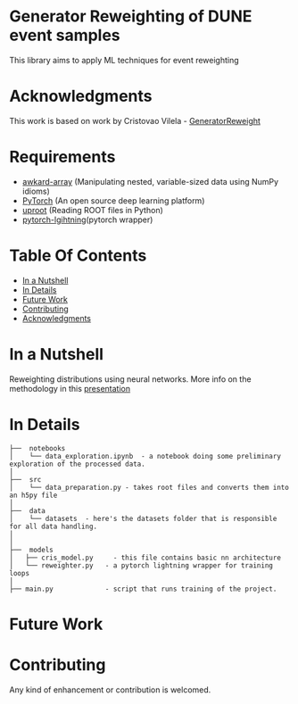 # Generator Reweighting of DUNE event samples
This library aims to apply ML techniques for event reweighting

<!-- **So, here’s a simple pytorch template that help you get into your main project faster and just focus on your core (Model Architecture, Training Flow, etc)** -->


# Acknowledgments
This work is based on work by Cristovao Vilela - [GeneratorReweight](https://github.com/cvilelahep/GeneratorReweight/)

# Requirements
- [awkard-array](https://github.com/scikit-hep/awkward) (Manipulating nested, variable-sized data using NumPy idioms)
- [PyTorch](https://pytorch.org/) (An open source deep learning platform) 
- [uproot](https://uproot.readthedocs.io/en/latest/) (Reading ROOT files in Python)
- [pytorch-lgihtning](https://www.pytorchlightning.ai/)(pytorch wrapper)

# Table Of Contents
-  [In a Nutshell](#in-a-nutshell)
-  [In Details](#in-details)
-  [Future Work](#future-work)
-  [Contributing](#contributing)
-  [Acknowledgments](#acknowledgments)

# In a Nutshell   
Reweighting distributions using neural networks. More info on the methodology in this [presentation](https://indico.fnal.gov/event/47708/contributions/208129/attachments/139833/175623/cv_generatorrw_20210208.pdf)

<!-- ```python
from .example_model import ResNet18

def build_model(cfg):
    model = ResNet18(cfg.MODEL.NUM_CLASSES)
    return model
``` 

   
- In `engine`  folder create a model trainer function and inference function. In trainer function, you need to write the logic of the training process, you can use some third-party library to decrease the repeated stuff.

```python
# trainer
def do_train(cfg, model, train_loader, val_loader, optimizer, scheduler, loss_fn):
 """
 implement the logic of epoch:
 -loop on the number of iterations in the config and call the train step
 -add any summaries you want using the summary
 """
pass

# inference
def inference(cfg, model, val_loader):
"""
implement the logic of the train step
- run the tensorflow session
- return any metrics you need to summarize
 """
pass
```

- In `tools`  folder, you create the `train.py` .  In this file, you need to get the instances of the following objects "Model",  "DataLoader”, “Optimizer”, and config
```python
# create instance of the model you want
model = build_model(cfg)

# create your data generator
train_loader = make_data_loader(cfg, is_train=True)
val_loader = make_data_loader(cfg, is_train=False)

# create your model optimizer
optimizer = make_optimizer(cfg, model)
```

- Pass the all these objects to the function `do_train` , and start your training
```python
# here you train your model
do_train(cfg, model, train_loader, val_loader, optimizer, None, F.cross_entropy)
``` -->


# In Details
```
├──  notebooks
│    └── data_exploration.ipynb  - a notebook doing some preliminary exploration of the processed data.
│
├──  src
│    └── data_preparation.py - takes root files and converts them into an h5py file
│
├──  data  
│    └── datasets  - here's the datasets folder that is responsible for all data handling.
│
│
├──  models
│   ├── cris_model.py     - this file contains basic nn architecture
│   └── reweighter.py   - a pytorch lightning wrapper for training loops
│
├── main.py             - script that runs training of the project.
```


# Future Work

# Contributing
Any kind of enhancement or contribution is welcomed.


